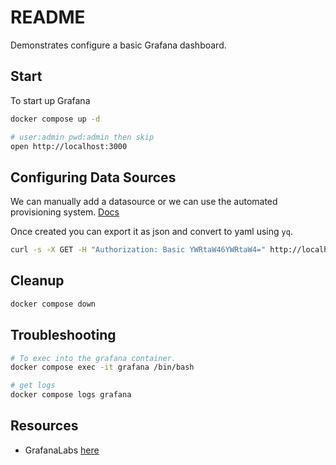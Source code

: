 # README

Demonstrates configure a basic Grafana dashboard.  

## Start

To start up Grafana  

```bash
docker compose up -d

# user:admin pwd:admin then skip
open http://localhost:3000
```

## Configuring Data Sources

We can manually add a datasource or we can use the automated provisioning system. [Docs](https://grafana.com/docs/grafana/latest/administration/provisioning/)  

Once created you can export it as json and convert to yaml using `yq`.  

```sh
curl -s -X GET -H "Authorization: Basic YWRtaW46YWRtaW4=" http://localhost:3000/api/datasources | yq -P --output-format=yaml 
```

## Cleanup

```bash
docker compose down
```

## Troubleshooting

```sh
# To exec into the grafana container.  
docker compose exec -it grafana /bin/bash  

# get logs 
docker compose logs grafana
```

## Resources

* GrafanaLabs [here](https://grafana.com/)  
